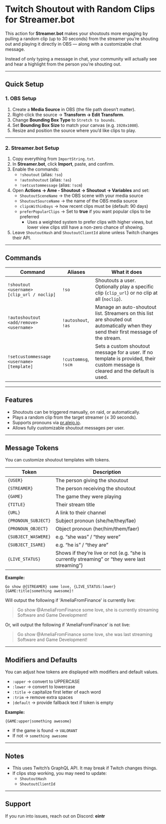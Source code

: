# Twitch Shoutout with Random Clips for Streamer.bot

This action for **Streamer.bot** makes your shoutouts more engaging by pulling a random clip (up to 30 seconds) from the streamer you’re shouting out and playing it directly in OBS — along with a customizable chat message.

Instead of only typing a message in chat, your community will actually see and hear a highlight from the person you’re shouting out.

---

## Quick Setup

### 1. OBS Setup
1. Create a **Media Source** in OBS (the file path doesn’t matter).
2. Right-click the source → **Transform → Edit Transform**.
3. Change **Bounding Box Type** to `Stretch to bounds`.
4. Set **Bounding Box Size** to match your canvas (e.g. `1920x1080`).
5. Resize and position the source where you’d like clips to play.

---

### 2. Streamer.bot Setup  
1. Copy everything from `ImportString.txt`.
2. In **Streamer.bot**, click **Import**, paste, and confirm.  
3. Enable the commands:
   - `!shoutout` (alias: `!so`)
   - `!autoshoutout` (alias: `!as`)
   - `!setcustommessage` (alias: `!scm`)
4. Open **Actions → Ame - Shoutout → Shoutout → Variables** and set:  
   - `ShoutoutSceneName` → the OBS scene with your media source  
   - `ShoutoutSourceName` → the name of the OBS media source  
   - `clipsWithinDays` → how recent clips must be (default: 90 days)
   - `preferPopularClips` → Set to **true** if you want popular clips to be preferred
      - Uses a weighted system to prefer clips with higher views, but lower view clips still have a non-zero chance of showing.
5. Leave `ShoutoutHash` and `ShoutoutClientId` alone unless Twitch changes their API.

---

## Commands  

| Command | Aliases | What it does |
|---------|---------|--------------|
| `!shoutout <username> [clip_url / noclip]` | `!so` | Shoutouts a user. Optionally play a specific clip (`clip_url`) or no clip at all (`noclip`). |
| `!autoshoutout <add/remove> <username>` | `!autoshout`, `!as` | Manage an auto-shoutout list. Streamers on this list are shouted out automatically when they send their first message of the stream. |
| `!setcustommessage <username> [template]` | `!custommsg`, `!scm` | Sets a custom shoutout message for a user. If no template is provided, their custom message is cleared and the default is used. |

---

## Features

- Shoutouts can be triggered manually, on raid, or automatically.
- Plays a random clip from the target streamer (≤ 30 seconds).
- Supports pronouns via [pr.alejo.io](https://pr.alejo.io/).
- Allows fully customizable shoutout messages per user.

---

## Message Tokens

You can customize shoutout templates with tokens.

| Token | Description |
|-------|-------------|
| `{USER}` | The person giving the shoutout |
| `{STREAMER}` | The person receiving the shoutout |
| `{GAME}` | The game they were playing |
| `{TITLE}` | Their stream title |
| `{URL}` | A link to their channel |
| `{PRONOUN_SUBJECT}` | Subject pronoun (she/he/they/fae) |
| `{PRONOUN_OBJECT}` | Object pronoun (her/him/them/faer) |
| `{SUBJECT_WASWERE}` | e.g. “she was” / “they were” |
| `{SUBJECT_ISARE}` | e.g. “he is” / “they are” |
| `{LIVE_STATUS}` | Shows if they’re live or not (e.g. “she is currently streaming” or “they were last streaming”) |

**Example:**
```
Go show @{STREAMER} some love, {LIVE_STATUS:lower} {GAME:title|something awesome}!
```
Will output the following if 'AmeliaFromFinance' is currently live:  
> Go show @AmeliaFromFinance some love, she is currently streaming Software and Game Development!

Or, will output the following if 'AmeliaFromFinance' is not live:  
> Go show @AmeliaFromFinance some love, she was last streaming Software and Game Development!

---

## Modifiers and Defaults

You can adjust how tokens are displayed with modifiers and default values.

- `:upper` → convert to UPPERCASE
- `:lower` → convert to lowercase
- `:title` → capitalize first letter of each word
- `:trim` → remove extra spaces
- `|default` → provide fallback text if token is empty

**Example:**
```
{GAME:upper|something awesome}
```
- If the game is found → `VALORANT`
- If not → `something awesome`

---

## Notes

- This uses Twitch’s GraphQL API. It may break if Twitch changes things.
- If clips stop working, you may need to update:
  - `ShoutoutHash`
  - `ShoutoutClientId`

---

## Support

If you run into issues, reach out on Discord: **eintr**
